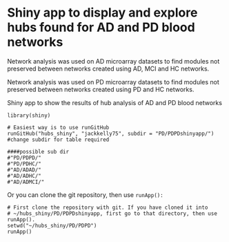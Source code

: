 # Shiny app to display and explore hubs found for AD and PD blood networks

Network analysis was used on AD microarray datasets to find modules not preserved between networks created using AD, MCI and HC networks.

Network analysis was used on PD microarray datasets to find modules not preserved between networks created using PD and HC networks.

Shiny app to show the results of hub analysis of AD and PD blood networks

```
library(shiny)

# Easiest way is to use runGitHub
runGitHub("hubs_shiny", "jackkelly75", subdir = "PD/PDPDshinyapp/")  #change subdir for table required

####possible sub dir
#"PD/PDPD/"
#"PD/PDHC/"
#"AD/ADAD/"
#"AD/ADHC/"
#"AD/ADMCI/"

```

Or you can clone the git repository, then use ```runApp():```

```
# First clone the repository with git. If you have cloned it into
# ~/hubs_shiny/PD/PDPDshinyapp, first go to that directory, then use runApp().
setwd("~/hubs_shiny/PD/PDPD")
runApp()
```
